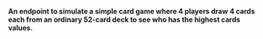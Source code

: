 <p> <b> An endpoint to simulate a simple card game where 4 players draw 4 cards each from an ordinary 52-card deck to see who has the highest cards values.</b> </p>

